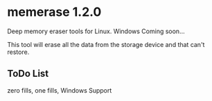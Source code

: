 # memerase 1.2.0
Deep memory eraser tools for Linux. Windows Coming soon...

This tool will erase all the data from the storage device and that can't restore.


ToDo List
---------
zero fills, 
one fills, 
Windows Support
